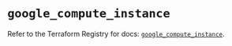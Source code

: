 # `google_compute_instance`

Refer to the Terraform Registry for docs: [`google_compute_instance`](https://registry.terraform.io/providers/hashicorp/google/6.45.0/docs/resources/compute_instance).
